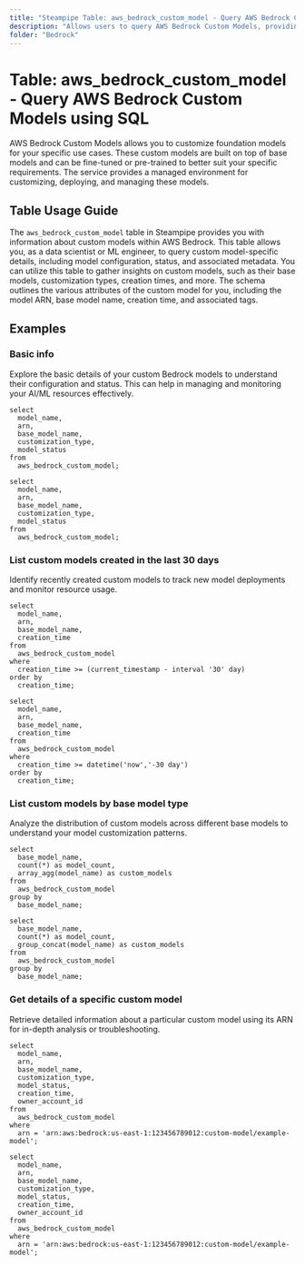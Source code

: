 ```yaml
---
title: "Steampipe Table: aws_bedrock_custom_model - Query AWS Bedrock Custom Models using SQL"
description: "Allows users to query AWS Bedrock Custom Models, providing information about custom foundation models including their configuration, status, and associated metadata."
folder: "Bedrock"
---
```


# Table: aws_bedrock_custom_model - Query AWS Bedrock Custom Models using SQL

AWS Bedrock Custom Models allows you to customize foundation models for your specific use cases. These custom models are built on top of base models and can be fine-tuned or pre-trained to better suit your specific requirements. The service provides a managed environment for customizing, deploying, and managing these models.

## Table Usage Guide

The `aws_bedrock_custom_model` table in Steampipe provides you with information about custom models within AWS Bedrock. This table allows you, as a data scientist or ML engineer, to query custom model-specific details, including model configuration, status, and associated metadata. You can utilize this table to gather insights on custom models, such as their base models, customization types, creation times, and more. The schema outlines the various attributes of the custom model for you, including the model ARN, base model name, creation time, and associated tags.

## Examples

### Basic info
Explore the basic details of your custom Bedrock models to understand their configuration and status. This can help in managing and monitoring your AI/ML resources effectively.

```sql+postgres
select
  model_name,
  arn,
  base_model_name,
  customization_type,
  model_status
from
  aws_bedrock_custom_model;
```

```sql+sqlite
select
  model_name,
  arn,
  base_model_name,
  customization_type,
  model_status
from
  aws_bedrock_custom_model;
```

### List custom models created in the last 30 days
Identify recently created custom models to track new model deployments and monitor resource usage.

```sql+postgres
select
  model_name,
  arn,
  base_model_name,
  creation_time
from
  aws_bedrock_custom_model
where
  creation_time >= (current_timestamp - interval '30' day)
order by
  creation_time;
```

```sql+sqlite
select
  model_name,
  arn,
  base_model_name,
  creation_time
from
  aws_bedrock_custom_model
where
  creation_time >= datetime('now','-30 day')
order by
  creation_time;
```

### List custom models by base model type
Analyze the distribution of custom models across different base models to understand your model customization patterns.

```sql+postgres
select
  base_model_name,
  count(*) as model_count,
  array_agg(model_name) as custom_models
from
  aws_bedrock_custom_model
group by
  base_model_name;
```

```sql+sqlite
select
  base_model_name,
  count(*) as model_count,
  group_concat(model_name) as custom_models
from
  aws_bedrock_custom_model
group by
  base_model_name;
```

### Get details of a specific custom model
Retrieve detailed information about a particular custom model using its ARN for in-depth analysis or troubleshooting.

```sql+postgres
select
  model_name,
  arn,
  base_model_name,
  customization_type,
  model_status,
  creation_time,
  owner_account_id
from
  aws_bedrock_custom_model
where
  arn = 'arn:aws:bedrock:us-east-1:123456789012:custom-model/example-model';
```

```sql+sqlite
select
  model_name,
  arn,
  base_model_name,
  customization_type,
  model_status,
  creation_time,
  owner_account_id
from
  aws_bedrock_custom_model
where
  arn = 'arn:aws:bedrock:us-east-1:123456789012:custom-model/example-model';
``` 